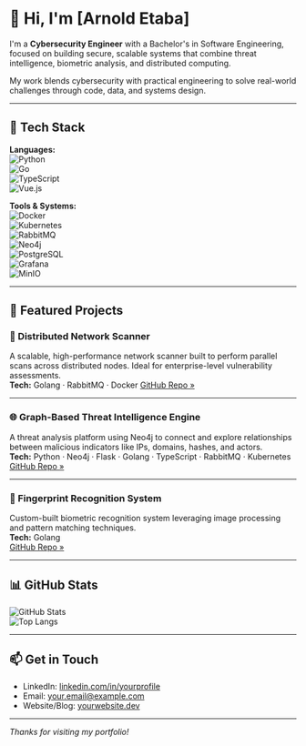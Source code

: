 # 👋 Hi, I'm [Arnold Etaba]

I'm a **Cybersecurity Engineer** with a Bachelor's in Software Engineering, focused on building secure, scalable systems that combine threat intelligence, biometric analysis, and distributed computing.

My work blends cybersecurity with practical engineering to solve real-world challenges through code, data, and systems design.

---

## 🔧 Tech Stack

**Languages:**  
![Python](https://img.shields.io/badge/Python-3776AB?style=flat&logo=python&logoColor=white)  
![Go](https://img.shields.io/badge/Go-00ADD8?style=flat&logo=go&logoColor=white)  
![TypeScript](https://img.shields.io/badge/TypeScript-3178C6?style=flat&logo=typescript&logoColor=white)  
![Vue.js](https://img.shields.io/badge/Vue.js-4FC08D?style=flat&logo=vue.js&logoColor=white)

**Tools & Systems:**  
![Docker](https://img.shields.io/badge/Docker-2496ED?style=flat&logo=docker&logoColor=white)  
![Kubernetes](https://img.shields.io/badge/Kubernetes-326CE5?style=flat&logo=kubernetes&logoColor=white)  
![RabbitMQ](https://img.shields.io/badge/RabbitMQ-FF6600?style=flat&logo=rabbitmq&logoColor=white)  
![Neo4j](https://img.shields.io/badge/Neo4j-008CC1?style=flat&logo=neo4j&logoColor=white)  
![PostgreSQL](https://img.shields.io/badge/PostgreSQL-4169E1?style=flat&logo=postgresql&logoColor=white)  
![Grafana](https://img.shields.io/badge/Grafana-F46800?style=flat&logo=grafana&logoColor=white)  
![MinIO](https://img.shields.io/badge/MinIO-C82D5E?style=flat&logo=minio&logoColor=white)

---

## 🚀 Featured Projects

### 🔎 Distributed Network Scanner  
A scalable, high-performance network scanner built to perform parallel scans across distributed nodes. Ideal for enterprise-level vulnerability assessments.  
**Tech:** Golang · RabbitMQ · Docker
[GitHub Repo »](https://github.com/r0psteev/cthulu-net) <!-- Replace # with actual link -->

---

### 🌐 Graph-Based Threat Intelligence Engine  
A threat analysis platform using Neo4j to connect and explore relationships between malicious indicators like IPs, domains, hashes, and actors.  
**Tech:** Python · Neo4j · Flask · Golang · TypeScript · RabbitMQ  · Kubernetes  
[GitHub Repo »](#)

---

### 🧬 Fingerprint Recognition System  
Custom-built biometric recognition system leveraging image processing and pattern matching techniques.  
**Tech:** Golang  
[GitHub Repo »](https://github.com/r0psteev/avanpostCase2)

---

## 📊 GitHub Stats

![GitHub Stats](https://github-readme-stats.vercel.app/api?username=r0psteev&show_icons=true&theme=github_dark)  
![Top Langs](https://github-readme-stats.vercel.app/api/top-langs/?username=r0psteev&layout=compact&theme=github_dark)

---

## 📫 Get in Touch

- LinkedIn: [linkedin.com/in/yourprofile](https://linkedin.com/in/yourprofile)
- Email: [your.email@example.com](mailto:your.email@example.com)
- Website/Blog: [yourwebsite.dev](https://yourwebsite.dev)

---

_Thanks for visiting my portfolio!_

